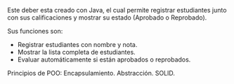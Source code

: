 Este deber esta creado con Java, el cual permite registrar estudiantes junto con sus calificaciones y mostrar su estado (Aprobado o Reprobado).

Sus funciones son:
- Registrar estudiantes con nombre y nota.
- Mostrar la lista completa de estudiantes.
- Evaluar automáticamente si están aprobados o reprobados.

Principios de POO: 
Encapsulamiento.
Abstracción.
SOLID.
